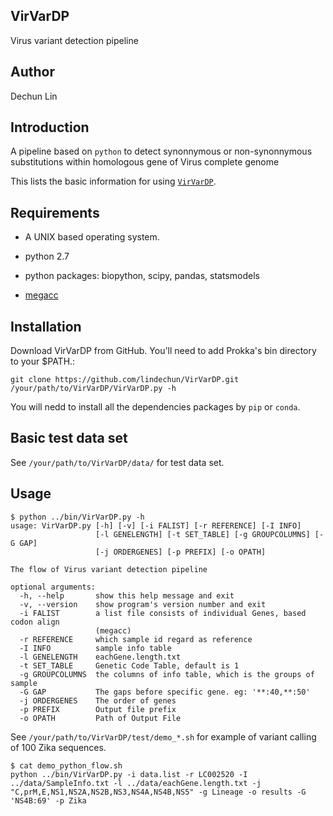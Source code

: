 ## VirVarDP

Virus variant detection pipeline

## Author

Dechun Lin

## Introduction

A pipeline based on `python` to detect synonnymous or non-synonnymous substitutions within homologous gene of Virus complete genome

This lists the basic information for using [`VirVarDP`](https://github.com/lindechun/VirVarDP).

## Requirements

* A UNIX based operating system.

* python 2.7

* python packages: biopython, scipy, pandas, statsmodels

* [megacc](https://www.megasoftware.net/)

## Installation

Download VirVarDP from GitHub. You'll need to add Prokka's bin directory to your $PATH.:

```
git clone https://github.com/lindechun/VirVarDP.git
/your/path/to/VirVarDP/VirVarDP.py -h
```

You will nedd to install all the dependencies packages by `pip` or `conda`.


## Basic test data set

See `/your/path/to/VirVarDP/data/` for test data set.

## Usage

```
$ python ../bin/VirVarDP.py -h
usage: VirVarDP.py [-h] [-v] [-i FALIST] [-r REFERENCE] [-I INFO]
                   [-l GENELENGTH] [-t SET_TABLE] [-g GROUPCOLUMNS] [-G GAP]
                   [-j ORDERGENES] [-p PREFIX] [-o OPATH]

The flow of Virus variant detection pipeline

optional arguments:
  -h, --help       show this help message and exit
  -v, --version    show program's version number and exit
  -i FALIST        a list file consists of individual Genes, based codon align
                   (megacc)
  -r REFERENCE     which sample id regard as reference
  -I INFO          sample info table
  -l GENELENGTH    eachGene.length.txt
  -t SET_TABLE     Genetic Code Table, default is 1
  -g GROUPCOLUMNS  the columns of info table, which is the groups of sample
  -G GAP           The gaps before specific gene. eg: '**:40,**:50'
  -j ORDERGENES    The order of genes
  -p PREFIX        Output file prefix
  -o OPATH         Path of Output File
```

See `/your/path/to/VirVarDP/test/demo_*.sh` for example of variant calling of 100 Zika sequences.

```
$ cat demo_python_flow.sh
python ../bin/VirVarDP.py -i data.list -r LC002520 -I ../data/SampleInfo.txt -l ../data/eachGene.length.txt -j "C,prM,E,NS1,NS2A,NS2B,NS3,NS4A,NS4B,NS5" -g Lineage -o results -G 'NS4B:69' -p Zika
```